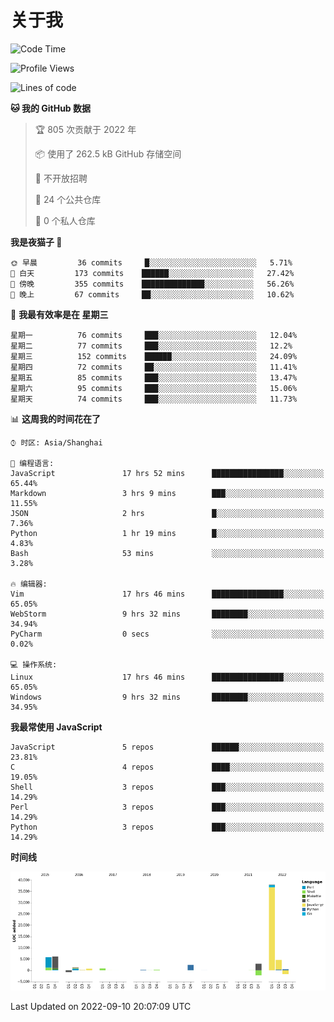 # 关于我

<!--START_SECTION:waka-->
![Code Time](http://img.shields.io/badge/Code%20Time-635%20hrs-blue)

![Profile Views](http://img.shields.io/badge/%E4%B8%AA%E4%BA%BA%E8%B5%84%E6%96%99%E8%A7%82%E7%9C%8B%E6%AC%A1%E6%95%B0-5-blue)

![Lines of code](https://img.shields.io/badge/%E4%BB%8E%E3%80%8CHello%20World%E3%80%8D%E8%B5%B7%E6%88%91%E5%B7%B2%E7%BB%8F%E5%86%99%E4%BA%86-59%20Thousand%20%E8%A1%8C%E4%BB%A3%E7%A0%81-blue)

**🐱 我的 GitHub 数据** 

> 🏆 805 次贡献于 2022 年
 > 
> 📦  使用了 262.5 kB GitHub 存储空间 
 > 
> 🚫 不开放招聘
 > 
> 📜 24 个公共仓库 
 > 
> 🔑 0 个私人仓库  
 > 
**我是夜猫子 🦉** 

```text
🌞 早晨         36 commits     █░░░░░░░░░░░░░░░░░░░░░░░░   5.71% 
🌆 白天         173 commits    ██████░░░░░░░░░░░░░░░░░░░   27.42% 
🌃 傍晚         355 commits    ██████████████░░░░░░░░░░░   56.26% 
🌙 晚上         67 commits     ██░░░░░░░░░░░░░░░░░░░░░░░   10.62%

```
📅 **我最有效率是在 星期三** 

```text
星期一          76 commits     ███░░░░░░░░░░░░░░░░░░░░░░   12.04% 
星期二          77 commits     ███░░░░░░░░░░░░░░░░░░░░░░   12.2% 
星期三          152 commits    ██████░░░░░░░░░░░░░░░░░░░   24.09% 
星期四          72 commits     ██░░░░░░░░░░░░░░░░░░░░░░░   11.41% 
星期五          85 commits     ███░░░░░░░░░░░░░░░░░░░░░░   13.47% 
星期六          95 commits     ███░░░░░░░░░░░░░░░░░░░░░░   15.06% 
星期天          74 commits     ███░░░░░░░░░░░░░░░░░░░░░░   11.73%

```


📊 **这周我的时间花在了** 

```text
⌚︎ 时区: Asia/Shanghai

💬 编程语言: 
JavaScript               17 hrs 52 mins      ████████████████░░░░░░░░░   65.44% 
Markdown                 3 hrs 9 mins        ███░░░░░░░░░░░░░░░░░░░░░░   11.55% 
JSON                     2 hrs               █░░░░░░░░░░░░░░░░░░░░░░░░   7.36% 
Python                   1 hr 19 mins        █░░░░░░░░░░░░░░░░░░░░░░░░   4.83% 
Bash                     53 mins             ░░░░░░░░░░░░░░░░░░░░░░░░░   3.28%

🔥 编辑器: 
Vim                      17 hrs 46 mins      ████████████████░░░░░░░░░   65.05% 
WebStorm                 9 hrs 32 mins       ████████░░░░░░░░░░░░░░░░░   34.94% 
PyCharm                  0 secs              ░░░░░░░░░░░░░░░░░░░░░░░░░   0.02%

💻 操作系统: 
Linux                    17 hrs 46 mins      ████████████████░░░░░░░░░   65.05% 
Windows                  9 hrs 32 mins       ████████░░░░░░░░░░░░░░░░░   34.95%

```

**我最常使用 JavaScript** 

```text
JavaScript               5 repos             ██████░░░░░░░░░░░░░░░░░░░   23.81% 
C                        4 repos             ████░░░░░░░░░░░░░░░░░░░░░   19.05% 
Shell                    3 repos             ███░░░░░░░░░░░░░░░░░░░░░░   14.29% 
Perl                     3 repos             ███░░░░░░░░░░░░░░░░░░░░░░   14.29% 
Python                   3 repos             ███░░░░░░░░░░░░░░░░░░░░░░   14.29%

```


**时间线**

![Chart not found](https://raw.githubusercontent.com/Arondight/Arondight/master/charts/bar_graph.png) 


 Last Updated on 2022-09-10 20:07:09 UTC
<!--END_SECTION:waka-->
